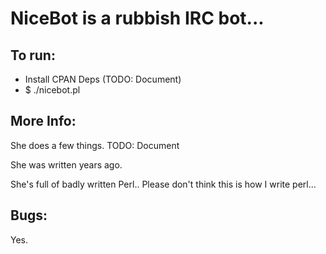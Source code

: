 # NiceBot is a rubbish IRC bot...

## To run:
* Install CPAN Deps (TODO: Document)
* $ ./nicebot.pl

## More Info:

She does a few things. TODO: Document

She was written years ago. 

She's full of badly written Perl..
Please don't think this is how I write perl...

## Bugs:

Yes.
